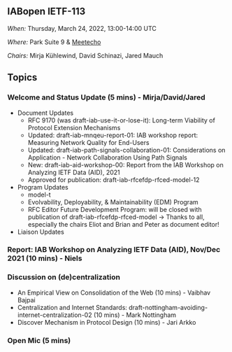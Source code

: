 ## IABopen IETF-113

*When:* Thursday, March 24, 2022, 13:00-14:00 UTC

*Where:* Park Suite 9 & [Meetecho](https://meetings.conf.meetecho.com/ietf113/?group=iabopen&short=&item=1)

*Chairs:* Mirja Kühlewind, David Schinazi, Jared Mauch

## Topics

### Welcome and Status Update (5 mins) -  Mirja/David/Jared
* Document Updates
  - RFC 9170 (was draft-iab-use-it-or-lose-it): Long-term Viability of Protocol Extension Mechanisms
  - Updated: draft-iab-mnqeu-report-01: IAB workshop report: Measuring Network Quality for End-Users
  - Updated: draft-iab-path-signals-collaboration-01: Considerations on Application - Network Collaboration Using Path Signals
  - New: draft-iab-aid-workshop-00: Report from the IAB Workshop on Analyzing IETF Data (AID), 2021
  - Approved for publication: draft-iab-rfcefdp-rfced-model-12
* Program Updates
  - model-t
  - Evolvability, Deployability, & Maintainability (EDM) Program
  - RFC Editor Future Development Program: will be closed with publication of draft-iab-rfcefdp-rfced-model -> Thanks to all, especially the chairs Eliot and Brian and Peter as document editor!
* Liaison Updates
  
### Report: IAB Workshop on Analyzing IETF Data (AID), Nov/Dec 2021 (10 mins) - Niels

### Discussion on (de)centralization
* An Empirical View on Consolidation of the Web (10 mins) - Vaibhav Bajpai
* Centralization and Internet Standards: draft-nottingham-avoiding-internet-centralization-02 (10 mins) - Mark Nottingham
* Discover Mechanism in Protocol Design (10 mins) - Jari Arkko

### Open Mic (5 mins)
